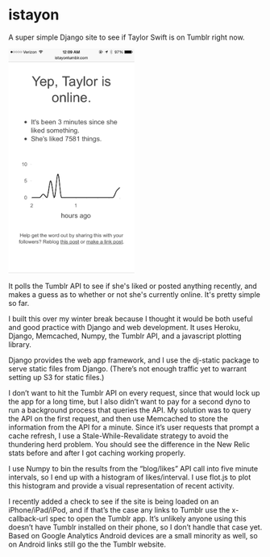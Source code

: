 istayon
=======

A super simple Django site to see if Taylor Swift is on Tumblr right now.

<img src="screenshot.png?raw=true" width="250" >

It polls the Tumblr API to see if she's liked or posted anything recently, and makes a guess as to whether or not she's currently online. It's pretty simple so far.

I built this over my winter break because I thought it would be both useful and good practice with Django and web development. It uses Heroku, Django, Memcached, Numpy, the Tumblr API, and a javascript plotting library.

Django provides the web app framework, and I use the dj-static package to serve static files from Django. (There’s not enough traffic yet to warrant setting up S3 for static files.)

I don’t want to hit the Tumblr API on every request, since that would lock up the app for a long time, but I also didn’t want to pay for a second dyno to run a background process that queries the API. My solution was to query the API on the first request, and then use Memcached to store the information from the API for a minute. Since it’s user requests that prompt a cache refresh, I use a Stale-While-Revalidate strategy to avoid the thundering herd problem. You should see the difference in the New Relic stats before and after I got caching working properly.

I use Numpy to bin the results from the “blog/likes” API call into five minute intervals, so I end up with a histogram of likes/interval. I use flot.js to plot this histogram and provide a visual representation of recent activity.

I recently added a check to see if the site is being loaded on an iPhone/iPad/iPod, and if that’s the case any links to Tumblr use the x-callback-url spec to open the Tumblr app. It’s unlikely anyone using this doesn’t have Tumblr installed on their phone, so I don’t handle that case yet. Based on Google Analytics Android devices are a small minority as well, so on Android links still go the the Tumblr website.
